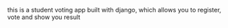 this is a student voting app built with django, which allows you to register, vote and show you result 
